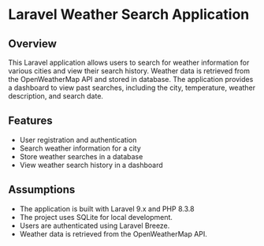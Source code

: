 # Laravel Weather Search Application

## Overview

This Laravel application allows users to search for weather information for various cities and view their search history. Weather data is retrieved from the OpenWeatherMap API and stored in database. The application provides a dashboard to view past searches, including the city, temperature, weather description, and search date.

## Features

- User registration and authentication
- Search weather information for a city
- Store weather searches in a database
- View weather search history in a dashboard

## Assumptions

- The application is built with Laravel 9.x and PHP 8.3.8
- The project uses SQLite for local development.
- Users are authenticated using Laravel Breeze.
- Weather data is retrieved from the OpenWeatherMap API.


